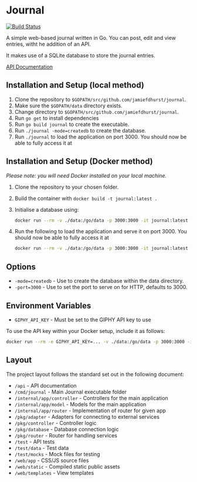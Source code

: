# Journal

[![Build Status](https://travis-ci.org/jamiefdhurst/journal.svg?branch=master)](https://travis-ci.org/jamiefdhurst/journal)

A simple web-based journal written in Go. You can post, edit and view entries,
witht he addition of an API.

It makes use of a SQLite database to store the journal entries.

[API Documentation](api/README.md)

## Installation and Setup (local method)

1. Clone the repository to `$GOPATH/src/github.com/jamiefdhurst/journal`.
2. Make sure the `$GOPATH/data` directory exists.
3. Change directory to `$GOPATH/src/github.com/jamiefdhurst/journal`.
4. Run `go get` to install dependencies
5. Run `go build journal` to create the executable.
6. Run `./journal -mode=createdb` to create the database.
7. Run `./journal` to load the application on port 3000. You should now be able
    to fully access it at [](http://localhost:3000)

## Installation and Setup (Docker method)

_Please note: you will need Docker installed on your local machine._

1. Clone the repository to your chosen folder.
2. Build the container with `docker build -t journal:latest .`
3. Initialise a database using:

    ```bash
    docker run --rm -v ./data:/go/data -p 3000:3000 -it journal:latest journal -mode=createdb
    ```

4. Run the following to load the application and serve it on port 3000. You
    should now be able to fully access it at [](http://localhost:3000)

    ```bash
    docker run --rm -v ./data:/go/data -p 3000:3000 -it journal:latest
    ```

## Options

* `-mode=createdb` - Use to create the database within the data directory.
* `-port=3000` - Use to set the port to serve on for HTTP, defaults to 3000.

## Environment Variables

* `GIPHY_API_KEY` - Must be set to the GIPHY API key to use

To use the API key within your Docker setup, include it as follows:

```bash
docker run --rm -e GIPHY_API_KEY=... -v ./data:/go/data -p 3000:3000 -it journal:latest
```

## Layout

The project layout follows the standard set out in the following document:
[](https://github.com/golang-standards/project-layout)

* `/api` - API documentation
* `/cmd/journal` - Main Journal executable folder
* `/internal/app/controller` - Controllers for the main application
* `/internal/app/model` - Models for the main application
* `/internal/app/router` - Implementation of router for given app
* `/pkg/adapter` - Adapters for connecting to external services
* `/pkg/controller` - Controller logic
* `/pkg/database` - Database connection logic
* `/pkg/router` - Router for handling services
* `/test` - API tests
* `/test/data` - Test data
* `/test/mocks` - Mock files for testing
* `/web/app` - CSS/JS source files
* `/web/static` - Compiled static public assets
* `/web/templates` - View templates